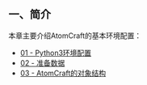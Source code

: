 ## 一、简介

本章主要介绍AtomCraft的基本环境配置：
* <a href="Atom_Craft_Robot_Part_1.md" target="_blank">01 - Python3环境配置</a>
* <a href="Atom_Craft_Robot_Part_2.md" target="_blank">02 - 准备数据</a>
* <a href="Atom_Craft_Robot_Part_3.md" target="_blank">03 - AtomCraft的对象结构</a>